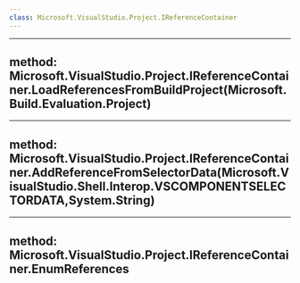 ```yaml
---
class: Microsoft.VisualStudio.Project.IReferenceContainer
---
```


---
method: Microsoft.VisualStudio.Project.IReferenceContainer.LoadReferencesFromBuildProject(Microsoft.Build.Evaluation.Project)
---

---
method: Microsoft.VisualStudio.Project.IReferenceContainer.AddReferenceFromSelectorData(Microsoft.VisualStudio.Shell.Interop.VSCOMPONENTSELECTORDATA,System.String)
---

---
method: Microsoft.VisualStudio.Project.IReferenceContainer.EnumReferences
---

